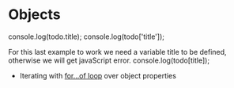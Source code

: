 # Objects

console.log(todo.title);
console.log(todo['title']);

For this last example to work we need a variable title to be defined, otherwise we will get javaScript error.
console.log(todo[title]);

- Iterating with [for...of loop](https://developer.mozilla.org/en-US/docs/Web/JavaScript/Reference/Statements/for...of) over object properties
